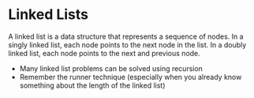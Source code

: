 # Linked Lists

A linked list is a data structure that represents a sequence of nodes. In a singly linked list, each node points to the next node in the list. In a doubly linked list, each node points to the next and previous node.

- Many linked list problems can be solved using recursion
- Remember the runner technique (especially when you already know something about the length of the linked list)